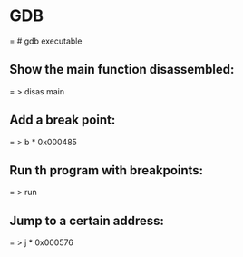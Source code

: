 # GDB

= # gdb executable

## Show the main function disassembled:
= > disas main

## Add a break point:
= > b * 0x000485

## Run th program with breakpoints:
= > run

## Jump to a certain address:
= > j * 0x000576